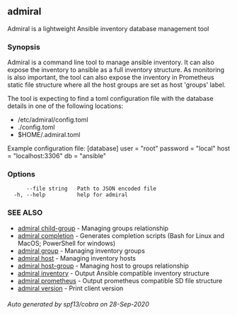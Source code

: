 ## admiral

Admiral is a lightweight Ansible inventory database management tool

### Synopsis

Admiral is a command line tool to manage ansible inventory. It can also 
expose the inventory to ansible as a full inventory structure. As monitoring is 
also important, the tool can also expose the inventory in Prometheus static file 
structure where all the host groups are set as host 'groups' label.

The tool is expecting to find a toml configuration file with the database details
in one of the following locations:
- /etc/admiral/config.toml
- ./config.toml
- $HOME/.admiral.toml

Example configuration file:
[database]
user = "root"
password = "local"
host = "localhost:3306"
db = "ansible"

### Options

```
      --file string   Path to JSON encoded file
  -h, --help          help for admiral
```

### SEE ALSO

* [admiral child-group](admiral_child-group.md)	 - Managing groups relationship
* [admiral completion](admiral_completion.md)	 - Generates completion scripts (Bash for Linux and MacOS; PowerShell for windows)
* [admiral group](admiral_group.md)	 - Managing inventory groups
* [admiral host](admiral_host.md)	 - Managing inventory hosts
* [admiral host-group](admiral_host-group.md)	 - Managing host to groups relationship
* [admiral inventory](admiral_inventory.md)	 - Output Ansible compatible inventory structure
* [admiral prometheus](admiral_prometheus.md)	 - Output prometheus compatible SD file structure
* [admiral version](admiral_version.md)	 - Print client version

###### Auto generated by spf13/cobra on 28-Sep-2020

